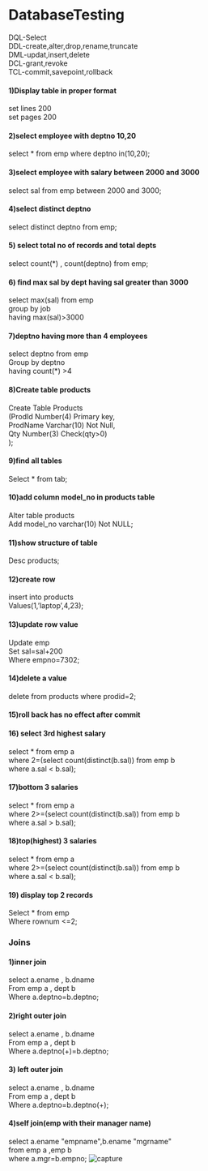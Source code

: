 # DatabaseTesting
DQL-Select</br>
DDL-create,alter,drop,rename,truncate</br>
DML-updat,insert,delete</br>
DCL-grant,revoke</br>
TCL-commit,savepoint,rollback</br>

#### 1)Display table in proper format
set  lines 200 <br>
 set pages 200<br>

#### 2)select employee with deptno 10,20
select *  from emp where deptno in(10,20);
#### 3)select employee with  salary between 2000 and 3000
select sal from emp between 2000 and 3000;
#### 4)select distinct deptno
select distinct deptno from emp;
#### 5) select  total no of records and total depts 
select count(*) , count(deptno) from emp;
#### 6) find max sal by dept  having sal greater than 3000
select max(sal) from emp</br>
group by job</br>
having max(sal)>3000


#### 7)deptno having more than 4 employees
select deptno from emp</br>
Group by deptno</br>
having count(*) >4

#### 8)Create table products
Create Table Products </br>
(ProdId Number(4) Primary key, </br>
ProdName Varchar(10) Not Null, </br>
Qty Number(3) Check(qty>0) </br>
);

#### 9)find all tables
Select * from tab;

#### 10)add  column model_no in products table
Alter table products </br>
Add model_no varchar(10) Not NULL;

#### 11)show structure of table
Desc products;
#### 12)create row
insert into products </br>
Values(1,’laptop’,4,23);	

#### 13)update row value
Update emp </br>
Set sal=sal+200 </br>
Where empno=7302;

#### 14)delete a value
delete from products where prodid=2;

#### 15)roll back has no effect after commit

#### 16) select 3rd highest salary
select * from emp a </br>
where 2=(select count(distinct(b.sal)) from emp b </br>
where a.sal < b.sal);

#### 17)bottom 3 salaries
select * from emp a </br>
where 2>=(select count(distinct(b.sal)) from emp b </br>
where a.sal > b.sal);

#### 18)top(highest) 3 salaries
select * from emp a </br>
where 2>=(select count(distinct(b.sal)) from emp b </br>
where a.sal < b.sal);

#### 19) display top 2 records
Select *  from emp </br>
Where  rownum <=2;
### Joins
#### 1)inner join
select a.ename , b.dname </br>
From emp a , dept b </br>
Where a.deptno=b.deptno;

#### 2)right outer join
select a.ename , b.dname </br>
From emp a , dept b </br>
Where a.deptno(+)=b.deptno;

#### 3) left outer join
select a.ename , b.dname </br>
From emp a , dept b </br>
Where a.deptno=b.deptno(+);

#### 4)self join(emp with their manager name)
select a.ename "empname",b.ename "mgrname" </br>
from emp a ,emp b </br>
where a.mgr=b.empno;
![capture](https://user-images.githubusercontent.com/24494133/51387929-ddda1700-1b4d-11e9-9551-f607e35bef14.PNG)
